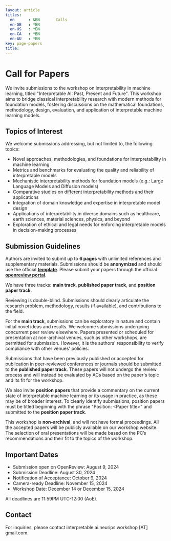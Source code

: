 ```yaml
---
layout: article
titles:
  en      : &EN       Calls
  en-GB   : *EN
  en-US   : *EN
  en-CA   : *EN
  en-AU   : *EN
key: page-papers
title:
---
```


<style>
.article__header h1 {
    display: none;
}
</style>

# Call for Papers
We invite submissions to the workshop on interpretability in machine learning, titled "Interpretable AI: Past, Present and Future". This workshop aims to bridge classical interpretability research with modern methods for foundation models, fostering discussions on the mathematical foundations, methodology, design, evaluation, and application of interpretable machine learning models.

## Topics of Interest
We welcome submissions addressing, but not limited to, the following topics:
- Novel approaches, methodologies, and foundations for interpretability in machine learning
- Metrics and benchmarks for evaluating the quality and reliability of interpretable models
- Mechanistic interpretability methods for foundation models (e.g.: Large Language Models and Diffusion models)
- Comparative studies on different interpretability methods and their applications
- Integration of domain knowledge and expertise in interpretable model design
- Applications of interpretability in diverse domains such as healthcare, earth sciences, material sciences, physics, and beyond
- Exploration of ethical and legal needs for enforcing interpretable models in decision-making processes

## Submission Guidelines
Authors are invited to submit up to **6 pages** with unlimited references and supplementary materials. Submissions should be **anonymized** and should use the official [**template**](https://www.overleaf.com/read/vjqdmrbfmppm#f22612). Please submit your papers through the official [**openreview portal**](https://openreview.net/group?id=NeurIPS.cc/2024/Workshop/InterpretableAI).

We have three tracks: **main track**, **published paper track**, and **position paper track**. 

Reviewing is double-blind. Submissions should clearly articulate the research problem, methodology, results (if available), and contributions to the field. 

For the **main track**, submissions can be exploratory in nature and contain initial novel ideas and results. We welcome submissions undergoing concurrent peer review elsewhere. Papers presented or scheduled for presentation at non-archival venues, such as other workshops, are permitted for submission. However, it is the authors' responsibility to verify compliance with other venues' policies. 

Submissions that have been previously published or accepted for publication in peer-reviewed conferences or journals should be submitted to the **published paper track**. These papers will not undergo the review process and will instead be evaluated by ACs based on the paper's topic and its fit for the workshop. 

We also invite **position papers** that provide a commentary on the current state of interpretable machine learning or its usage in practice, as these may be of broader interest. To clearly identify submissions, position papers must be titled beginning with the phrase "Position: &lt;Paper title&gt;" and submitted to the **position paper track**.

This workshop is **non-archival**, and will not have formal proceedings. All the accepted papers will be publicly available on our workshop website. The selection of oral presentations will be made based on the PC’s recommendations and their fit to the topics of the workshop. 

## Important Dates
- Submission open on OpenReview: August 9, 2024
- Submission Deadline: August 30, 2024
- Notification of Acceptance: October 9, 2024
- Camera-ready Deadline: November 15, 2024
- Workshop Date: December 14 or December 15, 2024

All deadlines are 11:59PM UTC-12:00 (AoE).

## Contact
For inquiries, please contact interpretable.ai.neurips.workshop [AT] gmail.com.
